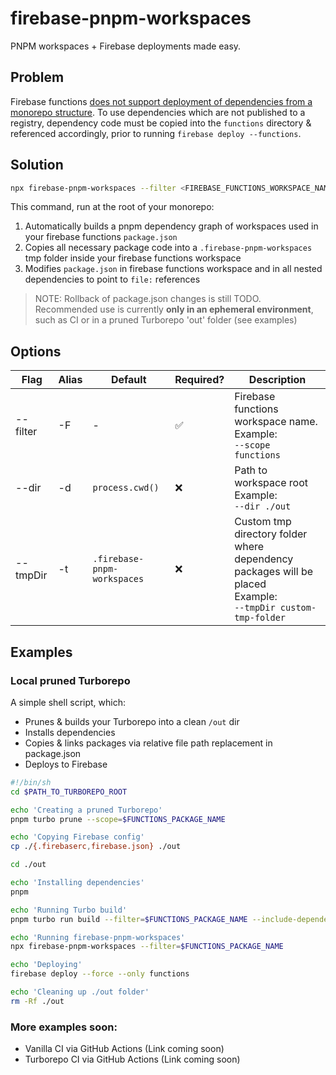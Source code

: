 # firebase-pnpm-workspaces

PNPM workspaces + Firebase deployments made easy.

## Problem

Firebase functions [does not support deployment of dependencies from a monorepo structure](https://github.com/firebase/firebase-tools/issues/653). To use dependencies which are not published to a registry, dependency code must be copied into the `functions` directory & referenced accordingly, prior to running `firebase deploy --functions`.

## Solution

```bash
npx firebase-pnpm-workspaces --filter <FIREBASE_FUNCTIONS_WORKSPACE_NAME>
```

This command, run at the root of your monorepo:

1. Automatically builds a pnpm dependency graph of workspaces used in your firebase functions `package.json`
2. Copies all necessary package code into a `.firebase-pnpm-workspaces` tmp folder inside your firebase functions workspace
3. Modifies `package.json` in firebase functions workspace and in all nested dependencies to point to `file:` references

> NOTE: Rollback of package.json changes is still TODO. Recommended use is currently **only in an ephemeral environment**, such as CI or in a pruned Turborepo 'out' folder (see examples)

## Options

| Flag | Alias | Default | Required? | Description |
| - | - | - | - | - |
| --filter | -F | - | ✅ | Firebase functions workspace name. <br /> Example: <br /> `--scope functions`
| --dir | -d | `process.cwd()` | ❌ | Path to workspace root  <br /> Example: <br /> `--dir ./out`
| --tmpDir | -t | `.firebase-pnpm-workspaces` | ❌ | Custom tmp directory folder where dependency packages will be placed  <br /> Example: <br /> `--tmpDir custom-tmp-folder`

## Examples

### Local pruned Turborepo

A simple shell script, which:

- Prunes & builds your Turborepo into a clean `/out` dir
- Installs dependencies
- Copies & links packages via relative file path replacement in package.json
- Deploys to Firebase

```bash
#!/bin/sh
cd $PATH_TO_TURBOREPO_ROOT

echo 'Creating a pruned Turborepo'
pnpm turbo prune --scope=$FUNCTIONS_PACKAGE_NAME

echo 'Copying Firebase config'
cp ./{.firebaserc,firebase.json} ./out

cd ./out

echo 'Installing dependencies'
pnpm

echo 'Running Turbo build'
pnpm turbo run build --filter=$FUNCTIONS_PACKAGE_NAME --include-dependencies --no-deps --no-cache

echo 'Running firebase-pnpm-workspaces'
npx firebase-pnpm-workspaces --filter=$FUNCTIONS_PACKAGE_NAME

echo 'Deploying'
firebase deploy --force --only functions

echo 'Cleaning up ./out folder'
rm -Rf ./out
```

### More examples soon:

- Vanilla CI via GitHub Actions (Link coming soon)
- Turborepo CI via GitHub Actions (Link coming soon)

